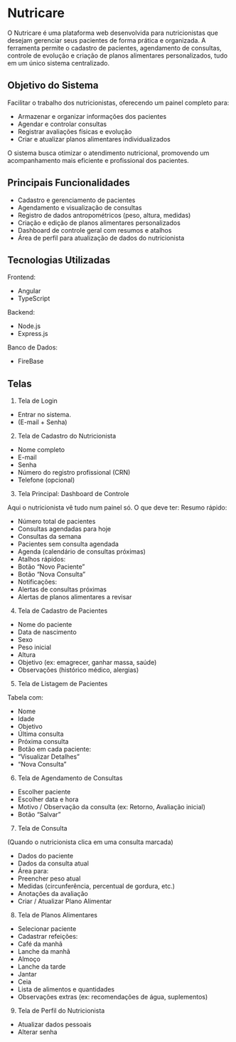 # Nutricare

O Nutricare é uma plataforma web desenvolvida para nutricionistas que desejam gerenciar seus pacientes de forma prática e organizada.
A ferramenta permite o cadastro de pacientes, agendamento de consultas, controle de evolução e criação de planos alimentares personalizados, tudo em um único sistema centralizado.

## Objetivo do Sistema

Facilitar o trabalho dos nutricionistas, oferecendo um painel completo para:
- Armazenar e organizar informações dos pacientes
- Agendar e controlar consultas
- Registrar avaliações físicas e evolução
- Criar e atualizar planos alimentares individualizados

O sistema busca otimizar o atendimento nutricional, promovendo um acompanhamento mais eficiente e profissional dos pacientes.

## Principais Funcionalidades

- Cadastro e gerenciamento de pacientes
- Agendamento e visualização de consultas
- Registro de dados antropométricos (peso, altura, medidas)
- Criação e edição de planos alimentares personalizados
- Dashboard de controle geral com resumos e atalhos
- Área de perfil para atualização de dados do nutricionista

## Tecnologias Utilizadas

Frontend:
- Angular
- TypeScript

Backend:
- Node.js
- Express.js

Banco de Dados:
- FireBase

## Telas

1. Tela de Login
   
- Entrar no sistema.
- (E-mail + Senha)

2. Tela de Cadastro do Nutricionista
   
- Nome completo
- E-mail
- Senha
- Número do registro profissional (CRN)
- Telefone (opcional)

3. Tela Principal: Dashboard de Controle
   
Aqui o nutricionista vê tudo num painel só. O que deve ter:
Resumo rápido:
- Número total de pacientes
- Consultas agendadas para hoje
- Consultas da semana
- Pacientes sem consulta agendada
- Agenda (calendário de consultas próximas)
- Atalhos rápidos:
- Botão “Novo Paciente”
- Botão “Nova Consulta”
- Notificações:
- Alertas de consultas próximas
- Alertas de planos alimentares a revisar

4. Tela de Cadastro de Pacientes
   
- Nome do paciente
- Data de nascimento
- Sexo
- Peso inicial
- Altura
- Objetivo (ex: emagrecer, ganhar massa, saúde)
- Observações (histórico médico, alergias)

5. Tela de Listagem de Pacientes
   
Tabela com:
- Nome
- Idade
- Objetivo
- Última consulta
- Próxima consulta
- Botão em cada paciente:
- “Visualizar Detalhes”
- “Nova Consulta”

6. Tela de Agendamento de Consultas
   
- Escolher paciente
- Escolher data e hora
- Motivo / Observação da consulta (ex: Retorno, Avaliação inicial)
- Botão “Salvar”

7. Tela de Consulta
   
(Quando o nutricionista clica em uma consulta marcada)
- Dados do paciente
- Dados da consulta atual
- Área para:
- Preencher peso atual
- Medidas (circunferência, percentual de gordura, etc.)
- Anotações da avaliação
- Criar / Atualizar Plano Alimentar

8. Tela de Planos Alimentares
   
- Selecionar paciente
- Cadastrar refeições:
- Café da manhã
- Lanche da manhã
- Almoço
- Lanche da tarde
- Jantar
- Ceia
- Lista de alimentos e quantidades
- Observações extras (ex: recomendações de água, suplementos)

9. Tela de Perfil do Nutricionista
    
- Atualizar dados pessoais
- Alterar senha
